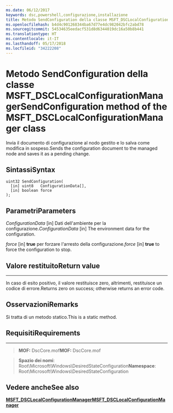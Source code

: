 ```yaml
---
ms.date: 06/12/2017
keywords: dsc,powershell,configurazione,installazione
title: Metodo SendConfiguration della classe MSFT_DSCLocalConfigurationManager
ms.openlocfilehash: b4d4c901268344ba67d77e4dc982042bfc2abd78
ms.sourcegitcommit: 54534635eedacf531d8d6344019dc16a50b8b441
ms.translationtype: HT
ms.contentlocale: it-IT
ms.lasthandoff: 05/17/2018
ms.locfileid: "34222208"
---
```

# <a name="sendconfiguration-method-of-the-msftdsclocalconfigurationmanager-class"></a><span data-ttu-id="d9b09-103">Metodo SendConfiguration della classe MSFT_DSCLocalConfigurationManager</span><span class="sxs-lookup"><span data-stu-id="d9b09-103">SendConfiguration method of the MSFT_DSCLocalConfigurationManager class</span></span>

<span data-ttu-id="d9b09-104">Invia il documento di configurazione al nodo gestito e lo salva come modifica in sospeso.</span><span class="sxs-lookup"><span data-stu-id="d9b09-104">Sends the configuration document to the managed node and saves it as a pending change.</span></span>

<a name="syntax"></a><span data-ttu-id="d9b09-105">Sintassi</span><span class="sxs-lookup"><span data-stu-id="d9b09-105">Syntax</span></span>
------

```mof
uint32 SendConfiguration(
  [in] uint8   ConfigurationData[],
  [in] boolean force
);
```

<a name="parameters"></a><span data-ttu-id="d9b09-106">Parametri</span><span class="sxs-lookup"><span data-stu-id="d9b09-106">Parameters</span></span>
----------

<span data-ttu-id="d9b09-107">*ConfigurationData* \[in\] Dati dell'ambiente per la configurazione.</span><span class="sxs-lookup"><span data-stu-id="d9b09-107">*ConfigurationData* \[in\] The environment data for the configuration.</span></span>

<span data-ttu-id="d9b09-108">*force* \[in\] **true** per forzare l'arresto della configurazione.</span><span class="sxs-lookup"><span data-stu-id="d9b09-108">*force* \[in\] **true** to force the configuration to stop.</span></span>

## <a name="return-value"></a><span data-ttu-id="d9b09-109">Valore restituito</span><span class="sxs-lookup"><span data-stu-id="d9b09-109">Return value</span></span>
------------

<span data-ttu-id="d9b09-110">In caso di esito positivo, il valore restituisce zero, altrimenti, restituisce un codice di errore.</span><span class="sxs-lookup"><span data-stu-id="d9b09-110">Returns zero on success; otherwise returns an error code.</span></span>

## <a name="remarks"></a><span data-ttu-id="d9b09-111">Osservazioni</span><span class="sxs-lookup"><span data-stu-id="d9b09-111">Remarks</span></span>

<span data-ttu-id="d9b09-112">Si tratta di un metodo statico.</span><span class="sxs-lookup"><span data-stu-id="d9b09-112">This is a static method.</span></span>

## <a name="requirements"></a><span data-ttu-id="d9b09-113">Requisiti</span><span class="sxs-lookup"><span data-stu-id="d9b09-113">Requirements</span></span>
------------
><span data-ttu-id="d9b09-114">**MOF:** DscCore.mof</span><span class="sxs-lookup"><span data-stu-id="d9b09-114">**MOF:** DscCore.mof</span></span>

><span data-ttu-id="d9b09-115">**Spazio dei nomi**: Root\Microsoft\Windows\DesiredStateConfiguration</span><span class="sxs-lookup"><span data-stu-id="d9b09-115">**Namespace**: Root\Microsoft\Windows\DesiredStateConfiguration</span></span>


## <a name="see-also"></a><span data-ttu-id="d9b09-116">Vedere anche</span><span class="sxs-lookup"><span data-stu-id="d9b09-116">See also</span></span>


[<span data-ttu-id="d9b09-117">**MSFT_DSCLocalConfigurationManager**</span><span class="sxs-lookup"><span data-stu-id="d9b09-117">**MSFT_DSCLocalConfigurationManager**</span></span>](msft-dsclocalconfigurationmanager.md)